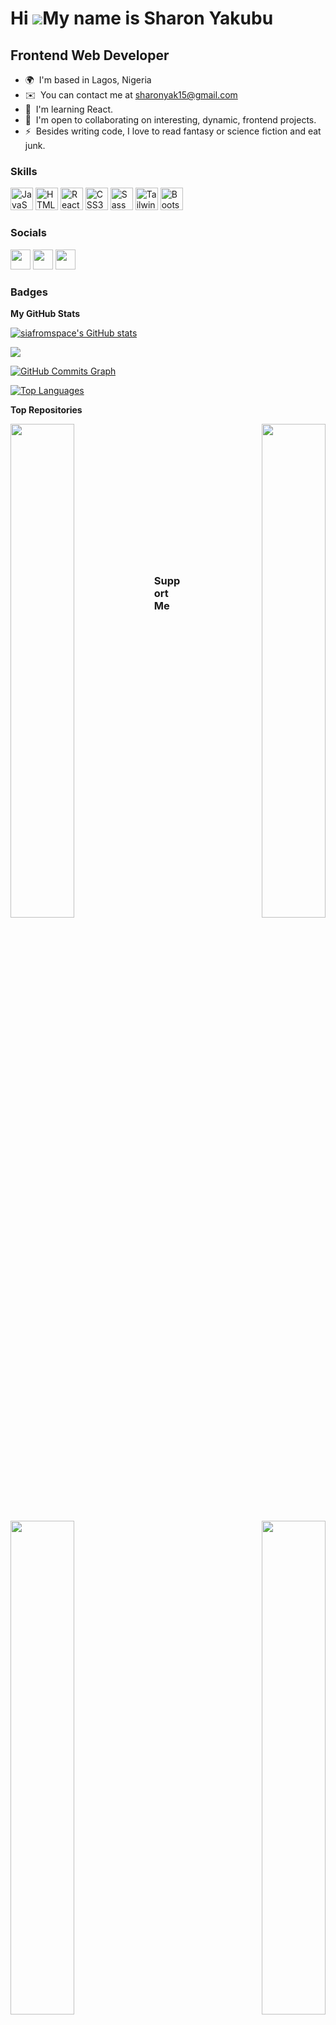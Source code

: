 Hi ![](https://user-images.githubusercontent.com/18350557/176309783-0785949b-9127-417c-8b55-ab5a4333674e.gif)My name is Sharon Yakubu
=====================================================================================================================================

Frontend Web Developer
----------------------

* 🌍  I'm based in Lagos, Nigeria
* ✉️  You can contact me at [sharonyak15@gmail.com](mailto:sharonyak15@gmail.com)
* 🧠  I'm learning React.
* 🤝  I'm open to collaborating on interesting, dynamic, frontend projects.
* ⚡  Besides writing code, I love to read fantasy or science fiction and eat junk.

### Skills

<p align="left">
<a href="https://developer.mozilla.org/en-US/docs/Web/JavaScript" target="_blank" rel="noreferrer"><img src="https://raw.githubusercontent.com/danielcranney/readme-generator/main/public/icons/skills/javascript-colored.svg" width="36" height="36" alt="JavaScript" /></a>
<a href="https://developer.mozilla.org/en-US/docs/Glossary/HTML5" target="_blank" rel="noreferrer"><img src="https://raw.githubusercontent.com/danielcranney/readme-generator/main/public/icons/skills/html5-colored.svg" width="36" height="36" alt="HTML5" /></a>
<a href="https://reactjs.org/" target="_blank" rel="noreferrer"><img src="https://raw.githubusercontent.com/danielcranney/readme-generator/main/public/icons/skills/react-colored.svg" width="36" height="36" alt="React" /></a>
<a href="https://www.w3.org/TR/CSS/#css" target="_blank" rel="noreferrer"><img src="https://raw.githubusercontent.com/danielcranney/readme-generator/main/public/icons/skills/css3-colored.svg" width="36" height="36" alt="CSS3" /></a>
<a href="https://sass-lang.com/" target="_blank" rel="noreferrer"><img src="https://raw.githubusercontent.com/danielcranney/readme-generator/main/public/icons/skills/sass-colored.svg" width="36" height="36" alt="Sass" /></a>
<a href="https://tailwindcss.com/" target="_blank" rel="noreferrer"><img src="https://raw.githubusercontent.com/danielcranney/readme-generator/main/public/icons/skills/tailwindcss-colored.svg" width="36" height="36" alt="TailwindCSS" /></a>
<a href="https://getbootstrap.com/" target="_blank" rel="noreferrer"><img src="https://raw.githubusercontent.com/danielcranney/readme-generator/main/public/icons/skills/bootstrap-colored.svg" width="36" height="36" alt="Bootstrap" /></a>
</p>


### Socials

<p align="left"> <a href="https://www.github.com/siafromspace" target="_blank" rel="noreferrer"><img src="https://raw.githubusercontent.com/danielcranney/readme-generator/main/public/icons/socials/github.svg" width="32" height="32" /></a> <a href="https://www.linkedin.com/in/sharon-yakubu-37183b179" target="_blank" rel="noreferrer"><img src="https://raw.githubusercontent.com/danielcranney/readme-generator/main/public/icons/socials/linkedin.svg" width="32" height="32" /></a> <a href="https://www.twitter.com/frdsharon" target="_blank" rel="noreferrer"><img src="https://raw.githubusercontent.com/danielcranney/readme-generator/main/public/icons/socials/twitter.svg" width="32" height="32" /></a></p>

### Badges

<b>My GitHub Stats</b>

<a href="http://www.github.com/siafromspace"><img src="https://github-readme-stats.vercel.app/api?username=siafromspace&show_icons=true&hide=&count_private=true&title_color=0891b2&text_color=ffffff&icon_color=0891b2&bg_color=1c1917&hide_border=true&show_icons=true" alt="siafromspace's GitHub stats" /></a>

<a href="http://www.github.com/siafromspace"><img src="https://github-readme-streak-stats.herokuapp.com/?user=siafromspace&stroke=ffffff&background=1c1917&ring=0891b2&fire=0891b2&currStreakNum=ffffff&currStreakLabel=0891b2&sideNums=ffffff&sideLabels=ffffff&dates=ffffff&hide_border=true" /></a>

<a href="http://www.github.com/siafromspace"><img src="https://activity-graph.herokuapp.com/graph?username=siafromspace&bg_color=1c1917&color=ffffff&line=0891b2&point=ffffff&area_color=1c1917&area=true&hide_border=true&custom_title=GitHub%20Commits%20Graph" alt="GitHub Commits Graph" /></a>

<a href="https://github.com/siafromspace" align="left"><img src="https://github-readme-stats.vercel.app/api/top-langs/?username=siafromspace&langs_count=10&title_color=0891b2&text_color=ffffff&icon_color=0891b2&bg_color=1c1917&hide_border=true&locale=en&custom_title=Top%20%Languages" alt="Top Languages" /></a>

<b>Top Repositories</b>

<div width="100%" align="center"><a href="https://github.com/siafromspace/team-one" align="left"><img align="left" width="45%" src="https://github-readme-stats.vercel.app/api/pin/?username=siafromspace&repo=team-one&title_color=0891b2&text_color=ffffff&icon_color=0891b2&bg_color=1c1917&hide_border=true&locale=en" /></a><a href="https://github.com/siafromspace/likro-blog" align="right"><img align="right" width="45%" src="https://github-readme-stats.vercel.app/api/pin/?username=siafromspace&repo=likro-blog&title_color=0891b2&text_color=ffffff&icon_color=0891b2&bg_color=1c1917&hide_border=true&locale=en" /></a></div><br /><br /><br /><br /><br /><br /><br />

<br /><br /><br /><br /><br />

<div width="100%" align="center"><a href="https://github.com/siafromspace/my-personal-instagram" align="left"><img align="left" width="45%" src="https://github-readme-stats.vercel.app/api/pin/?username=siafromspace&repo=my-personal-instagram&title_color=0891b2&text_color=ffffff&icon_color=0891b2&bg_color=1c1917&hide_border=true&locale=en" /></a><a href="https://github.com/siafromspace/ecommerce-product-page" align="right"><img align="right" width="45%" src="https://github-readme-stats.vercel.app/api/pin/?username=siafromspace&repo=ecommerce-product-page&title_color=0891b2&text_color=ffffff&icon_color=0891b2&bg_color=1c1917&hide_border=true&locale=en" /></a></div>


### Support Me

<a href="https://www.buymeacoffee.com/sharonyakubu"><img src="https://cdn.buymeacoffee.com/buttons/v2/default-yellow.png" width="200" /></a>
